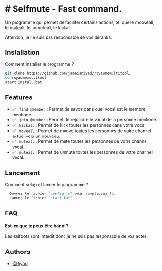 
# # Selfmute - Fast command.
Un programme qui permet de faciliter certains actions, tel que le mooveall, le muteall, le unmuteall, le kickall.

Attention, je ne suis pas responsable de vos déranks.



## Installation

Comment installer le programme ?

```bash
git clone https://github.com/jamaisriyad/royaumemultitool/
cd royaumemultitool
start install.bat
```
    
## Features

- ✅ ``.find @member`` : Permet de savoir dans quel vocal est le membre mentioné.
- ✅ ``.join @member`` : Permet de rejoindre le vocal de la personne mentioné.
- ✅ ``.kickall`` : Permet de kick toutes les personnes dans votre vocal.
- ✅ ``.moveall`` : Permet de moove toutes les personnes de votre channel actuel vers un nouveau.
- ✅ ``.muteall`` : Permet de mute toutes les personnes de votre channel vocal.
- ✅ ``.muteall`` : Permet de unmute toutes les personnes de votre channel vocal.



## Lancement

Comment setup et lancer le programme ?

```bash
  Ouvrez le fichier "config.js" puis remplissez le.
  Lancer le fichier "start.bat"
```


## FAQ

#### Est-ce que je peux être banni ?

Les selfbots sont interdit donc je ne suis pas responsable de vos actes.


## Authors

- [@Riyad](https://www.github.com/jamaisriyad)

